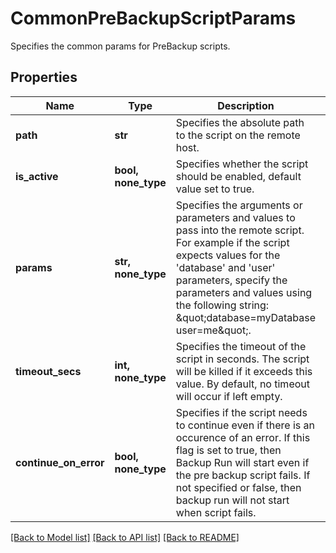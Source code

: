 # CommonPreBackupScriptParams

Specifies the common params for PreBackup scripts.

## Properties
Name | Type | Description | Notes
------------ | ------------- | ------------- | -------------
**path** | **str** | Specifies the absolute path to the script on the remote host. | 
**is_active** | **bool, none_type** | Specifies whether the script should be enabled, default value set to true. | [optional] 
**params** | **str, none_type** | Specifies the arguments or parameters and values to pass into the remote script. For example if the script expects values for the &#39;database&#39; and &#39;user&#39; parameters, specify the parameters and values using the following string: \&quot;database&#x3D;myDatabase user&#x3D;me\&quot;. | [optional] 
**timeout_secs** | **int, none_type** | Specifies the timeout of the script in seconds. The script will be killed if it exceeds this value. By default, no timeout will occur if left empty. | [optional] 
**continue_on_error** | **bool, none_type** | Specifies if the script needs to continue even if there is an occurence of an error. If this flag is set to true, then Backup Run will start even if the pre backup script fails. If not specified or false, then backup run will not start when script fails. | [optional] 

[[Back to Model list]](../README.md#documentation-for-models) [[Back to API list]](../README.md#documentation-for-api-endpoints) [[Back to README]](../README.md)


